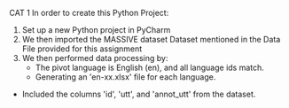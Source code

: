 CAT 1
 In order to create this Python Project:
1. Set up a new Python project in PyCharm
2. We then imported the MASSIVE dataset Dataset mentioned in the Data File provided for this assignment
3. We then performed data processing by:
   - The pivot language is English (en), and all language ids match.
   - Generating an 'en-xx.xlsx' file for each language.
  -  Included the columns 'id', 'utt', and 'annot_utt' from the dataset.

 

